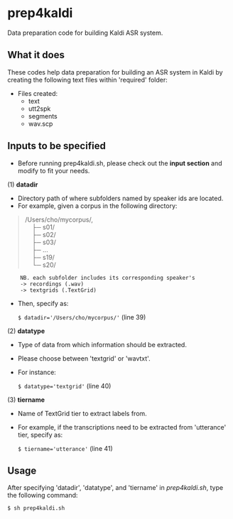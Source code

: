 # prep4kaldi
Data preparation code for building Kaldi ASR system.
</br>

## What it does
These codes help data preparation for building an ASR system in Kaldi by creating the following text files within 'required' folder:
- Files created:  
	- text  
	- utt2spk  
	- segments  
	- wav.scp  

## Inputs to be specified   
- Before running prep4kaldi.sh, please check out the **input section** and modify to fit your needs.

(1) **datadir**  
- Directory path of where subfolders named by speaker ids are located.
- For example, given a corpus in the following directory:  
>	/Users/cho/mycorpus/,  
	&nbsp;&nbsp;&nbsp;&nbsp;├─ s01/  
	&nbsp;&nbsp;&nbsp;&nbsp;├─ s02/  
	&nbsp;&nbsp;&nbsp;&nbsp;├─ s03/  
	&nbsp;&nbsp;&nbsp;&nbsp;├─ ...  
	&nbsp;&nbsp;&nbsp;&nbsp;├─ s19/  
	&nbsp;&nbsp;&nbsp;&nbsp;└─ s20/  
	
		NB. each subfolder includes its corresponding speaker's  
		-> recordings (.wav)  
		-> textgrids (.TextGrid)  
- Then, specify as:

	`$ datadir='/Users/cho/mycorpus/'` (line 39)

(2) **datatype**
- Type of data from which information should be extracted.
- Please choose between 'textgrid' or 'wavtxt'.
- For instance:

	`$ datatype='textgrid'` (line 40)

(3) **tiername**  
- Name of TextGrid tier to extract labels from.
- For example, if the transcriptions need to be extracted from 'utterance' tier, specify as:

	`$ tiername='utterance'` (line 41)

## Usage
After specifying 'datadir', 'datatype', and 'tiername' in *prep4kaldi.sh*, type the following command:

	$ sh prep4kaldi.sh

